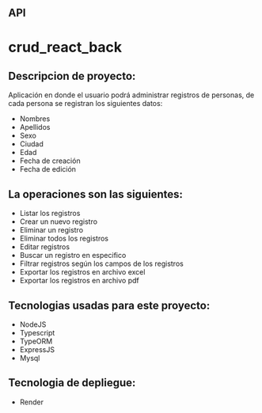 ## API
# crud_react_back
## Descripcion de proyecto:
Aplicación en donde el usuario podrá administrar registros de personas, de cada persona se registran los siguientes datos:
- Nombres
- Apellidos
- Sexo
- Ciudad
- Edad
- Fecha de creación
- Fecha de edición
## La operaciones son las siguientes:
- Listar los registros
- Crear un nuevo registro
- Eliminar un registro
- Eliminar todos los registros
- Editar registros
- Buscar un registro en especifico
- Filtrar registros según los campos de los registros
- Exportar los registros en archivo excel
- Exportar los registros en archivo pdf
## Tecnologias usadas para este proyecto:
- NodeJS
- Typescript
- TypeORM
- ExpressJS
- Mysql
## Tecnologia de depliegue:
- Render
